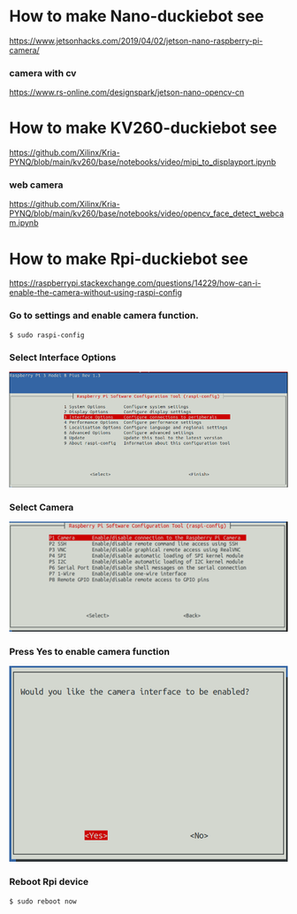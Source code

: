 # How to make Nano-duckiebot see
https://www.jetsonhacks.com/2019/04/02/jetson-nano-raspberry-pi-camera/

### camera with cv
https://www.rs-online.com/designspark/jetson-nano-opencv-cn

# How to make KV260-duckiebot see
https://github.com/Xilinx/Kria-PYNQ/blob/main/kv260/base/notebooks/video/mipi_to_displayport.ipynb

### web camera
https://github.com/Xilinx/Kria-PYNQ/blob/main/kv260/base/notebooks/video/opencv_face_detect_webcam.ipynb

# How to make Rpi-duckiebot see
https://raspberrypi.stackexchange.com/questions/14229/how-can-i-enable-the-camera-without-using-raspi-config

### Go to settings and enable camera function.
```
$ sudo raspi-config
```

### Select **Interface Options**
![raspi_config](img/raspi_config.png)

### Select **Camera**
![raspi_config_camera](img/raspi_config_camera.png)

### Press **Yes** to enable camera function
![enable_camera](img/enable_camera.png)

### Reboot Rpi device
```
$ sudo reboot now
```
